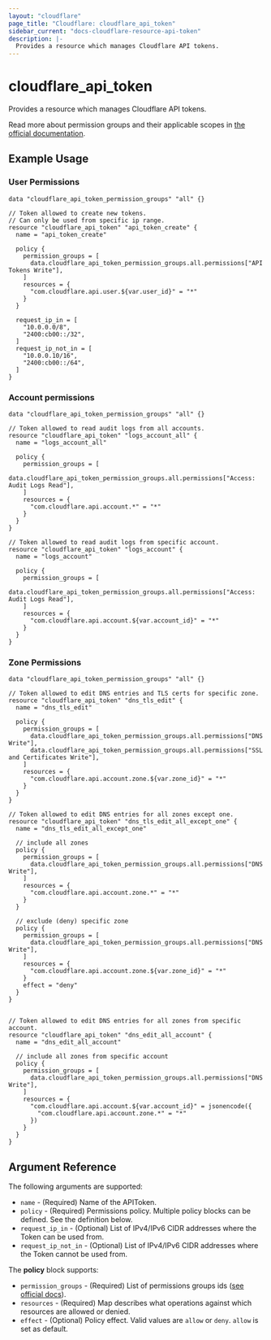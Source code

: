 ```yaml
---
layout: "cloudflare"
page_title: "Cloudflare: cloudflare_api_token"
sidebar_current: "docs-cloudflare-resource-api-token"
description: |-
  Provides a resource which manages Cloudflare API tokens.
---
```


# cloudflare_api_token

Provides a resource which manages Cloudflare API tokens.

Read more about permission groups and their applicable scopes in
[the official documentation][1].

## Example Usage

### User Permissions

```hcl
data "cloudflare_api_token_permission_groups" "all" {}

// Token allowed to create new tokens.
// Can only be used from specific ip range.
resource "cloudflare_api_token" "api_token_create" {
  name = "api_token_create"

  policy {
    permission_groups = [
      data.cloudflare_api_token_permission_groups.all.permissions["API Tokens Write"],
    ]
    resources = {
      "com.cloudflare.api.user.${var.user_id}" = "*"
    }
  }

  request_ip_in = [
    "10.0.0.0/8",
    "2400:cb00::/32",
  ]
  request_ip_not_in = [
    "10.0.0.10/16",
    "2400:cb00::/64",
  ]
}
```

### Account permissions

```hcl
data "cloudflare_api_token_permission_groups" "all" {}

// Token allowed to read audit logs from all accounts.
resource "cloudflare_api_token" "logs_account_all" {
  name = "logs_account_all"

  policy {
    permission_groups = [
      data.cloudflare_api_token_permission_groups.all.permissions["Access: Audit Logs Read"],
    ]
    resources = {
      "com.cloudflare.api.account.*" = "*"
    }
  }
}

// Token allowed to read audit logs from specific account.
resource "cloudflare_api_token" "logs_account" {
  name = "logs_account"

  policy {
    permission_groups = [
      data.cloudflare_api_token_permission_groups.all.permissions["Access: Audit Logs Read"],
    ]
    resources = {
      "com.cloudflare.api.account.${var.account_id}" = "*"
    }
  }
}
```
### Zone Permissions

```hcl
data "cloudflare_api_token_permission_groups" "all" {}

// Token allowed to edit DNS entries and TLS certs for specific zone.
resource "cloudflare_api_token" "dns_tls_edit" {
  name = "dns_tls_edit"

  policy {
    permission_groups = [
      data.cloudflare_api_token_permission_groups.all.permissions["DNS Write"],
      data.cloudflare_api_token_permission_groups.all.permissions["SSL and Certificates Write"],
    ]
    resources = {
      "com.cloudflare.api.account.zone.${var.zone_id}" = "*"
    }
  }
}

// Token allowed to edit DNS entries for all zones except one.
resource "cloudflare_api_token" "dns_tls_edit_all_except_one" {
  name = "dns_tls_edit_all_except_one"

  // include all zones
  policy {
    permission_groups = [
      data.cloudflare_api_token_permission_groups.all.permissions["DNS Write"],
    ]
    resources = {
      "com.cloudflare.api.account.zone.*" = "*"
    }
  }

  // exclude (deny) specific zone
  policy {
    permission_groups = [
      data.cloudflare_api_token_permission_groups.all.permissions["DNS Write"],
    ]
    resources = {
      "com.cloudflare.api.account.zone.${var.zone_id}" = "*"
    }
    effect = "deny"
  }
}


// Token allowed to edit DNS entries for all zones from specific account.
resource "cloudflare_api_token" "dns_edit_all_account" {
  name = "dns_edit_all_account"

  // include all zones from specific account
  policy {
    permission_groups = [
      data.cloudflare_api_token_permission_groups.all.permissions["DNS Write"],
    ]
    resources = {
      "com.cloudflare.api.account.${var.account_id}" = jsonencode({
        "com.cloudflare.api.account.zone.*" = "*"
      })
    }
  }
}
```

## Argument Reference

The following arguments are supported:

* `name` - (Required) Name of the APIToken.
* `policy` - (Required) Permissions policy. Multiple policy blocks can be defined.
See the definition below.
* `request_ip_in` - (Optional) List of IPv4/IPv6 CIDR addresses where
the Token can be used from.
* `request_ip_not_in` - (Optional) List of IPv4/IPv6 CIDR addresses where
the Token cannot be used from.

The **policy** block supports:

* `permission_groups` - (Required) List of permissions groups
ids ([see official docs][1]).
* `resources` - (Required) Map describes what operations against which resources
are allowed or denied.
* `effect` - (Optional) Policy effect. Valid values are `allow` or `deny`. `allow` 
   is set as default.

[1]: https://developers.cloudflare.com/api/tokens/create/permissions
